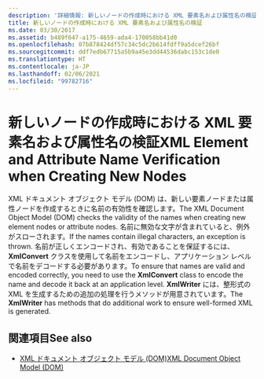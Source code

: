```yaml
---
description: '詳細情報: 新しいノードの作成時における XML 要素名および属性名の検証'
title: 新しいノードの作成時における XML 要素名および属性名の検証
ms.date: 03/30/2017
ms.assetid: b489f647-a175-4659-ada4-170058bb41d0
ms.openlocfilehash: 07b878424df57c34c5dc2b614fdff9a5dcef26bf
ms.sourcegitcommit: ddf7edb67715a5b9a45e3dd44536dabc153c1de0
ms.translationtype: HT
ms.contentlocale: ja-JP
ms.lasthandoff: 02/06/2021
ms.locfileid: "99782716"
---
```

# <a name="xml-element-and-attribute-name-verification-when-creating-new-nodes"></a><span data-ttu-id="2618b-103">新しいノードの作成時における XML 要素名および属性名の検証</span><span class="sxs-lookup"><span data-stu-id="2618b-103">XML Element and Attribute Name Verification when Creating New Nodes</span></span>

<span data-ttu-id="2618b-104">XML ドキュメント オブジェクト モデル (DOM) は、新しい要素ノードまたは属性ノードを作成するときに名前の有効性を確認します。</span><span class="sxs-lookup"><span data-stu-id="2618b-104">The XML Document Object Model (DOM) checks the validity of the names when creating new element nodes or attribute nodes.</span></span> <span data-ttu-id="2618b-105">名前に無効な文字が含まれていると、例外がスローされます。</span><span class="sxs-lookup"><span data-stu-id="2618b-105">If the names contain illegal characters, an exception is thrown.</span></span> <span data-ttu-id="2618b-106">名前が正しくエンコードされ、有効であることを保証するには、**XmlConvert** クラスを使用して名前をエンコードし、アプリケーション レベルで名前をデコードする必要があります。</span><span class="sxs-lookup"><span data-stu-id="2618b-106">To ensure that names are valid and encoded correctly, you need to use the **XmlConvert** class to encode the name and decode it back at an application level.</span></span> <span data-ttu-id="2618b-107">**XmlWriter** には、整形式の XML を生成するための追加の処理を行うメソッドが用意されています。</span><span class="sxs-lookup"><span data-stu-id="2618b-107">The **XmlWriter** has methods that do additional work to ensure well-formed XML is generated.</span></span>  
  
## <a name="see-also"></a><span data-ttu-id="2618b-108">関連項目</span><span class="sxs-lookup"><span data-stu-id="2618b-108">See also</span></span>

- [<span data-ttu-id="2618b-109">XML ドキュメント オブジェクト モデル (DOM)</span><span class="sxs-lookup"><span data-stu-id="2618b-109">XML Document Object Model (DOM)</span></span>](xml-document-object-model-dom.md)
